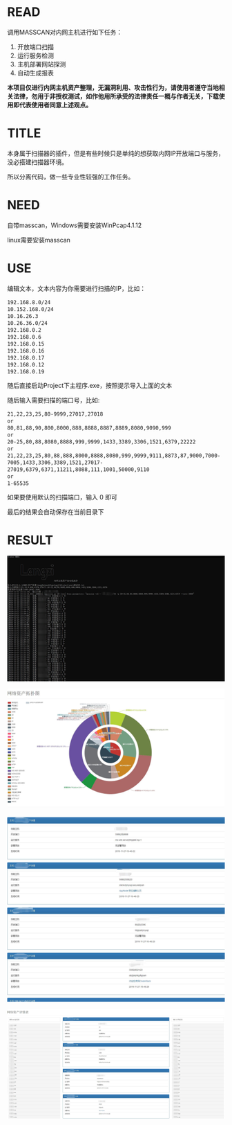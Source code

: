# READ

调用MASSCAN对内网主机进行如下任务：

1. 开放端口扫描
2. 运行服务检测
3. 主机部署网站探测
4. 自动生成报表

**本项目仅进行内网主机资产整理，无漏洞利用、攻击性行为，请使用者遵守当地相关法律，勿用于非授权测试，如作他用所承受的法律责任一概与作者无关，下载使用即代表使用者同意上述观点。**

# TITLE

本身属于扫描器的插件，但是有些时候只是单纯的想获取内网IP开放端口与服务，没必搭建扫描器环境。

所以分离代码，做一些专业性较强的工作任务。


# NEED

自带masscan，Windows需要安装WinPcap4.1.12

linux需要安装masscan

# USE

编辑文本，文本内容为你需要进行扫描的IP，比如：

	192.168.8.0/24
	10.152.168.0/24
	10.16.26.3
	10.26.36.0/24
	192.168.0.2
	192.168.0.6	
	192.168.0.15
	192.168.0.16
	192.168.0.17
	192.168.0.12
	192.168.0.19

随后直接启动Project下主程序.exe，按照提示导入上面的文本

随后输入需要扫描的端口号，比如:

	21,22,23,25,80-9999,27017,27018
	or
	80,81,88,90,800,8000,888,8888,8887,8889,8080,9090,999
	or
	20-25,80,88,8080,8888,999,9999,1433,3389,3306,1521,6379,22222
	or
	21,22,23,25,80,88,888,8000,8888,8080,999,9999,9111,8873,87,9000,7000-7005,1433,3306,3389,1521,27017-27019,6379,6371,11211,8088,111,1001,50000,9110
	or
	1-65535

如果要使用默认的扫描端口，输入 0 即可

最后的结果会自动保存在当前目录下

# RESULT

![](/image/3.jpg)


![](/image/0.jpg)

![](/image/1.jpg)



![](/image/5.jpg)